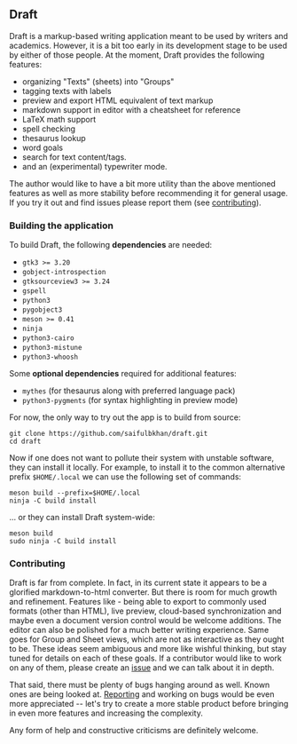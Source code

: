 ## Draft

Draft is a markup-based writing application meant to be used by writers and
academics. However, it is a bit too early in its development stage to be used by
either of those people. At the moment, Draft provides the following features:
- organizing "Texts" (sheets) into "Groups"
- tagging texts with labels
- preview and export HTML equivalent of text markup
- markdown support in editor with a cheatsheet for reference
- LaTeX math support
- spell checking
- thesaurus lookup
- word goals
- search for text content/tags.
- and an (experimental) typewriter mode.

The author would like to have a bit more utility than the above mentioned
features as well as more stability before recommending it for general usage.
If you try it out and find issues please report them (see
[contributing](#contributing)).


### Building the application

To build Draft, the following **dependencies** are needed:
- `gtk3 >= 3.20`
- `gobject-introspection`
- `gtksourceview3 >= 3.24`
- `gspell`
- `python3`
- `pygobject3`
- `meson >= 0.41`
- `ninja`
- `python3-cairo`
- `python3-mistune`
- `python3-whoosh`

Some **optional dependencies** required for additional features:
- `mythes` (for thesaurus along with preferred language pack)
- `python3-pygments` (for syntax highlighting in preview mode)

For now, the only way to try out the app is to build from source:
```shell
git clone https://github.com/saifulbkhan/draft.git
cd draft
```

Now if one does not want to pollute their system with unstable software, they
can install it locally. For example, to install it to the common alternative
prefix `$HOME/.local` we can use the following set of commands:
```shell
meson build --prefix=$HOME/.local
ninja -C build install
```

... or they can install Draft system-wide:
```shell
meson build
sudo ninja -C build install
```


### Contributing

Draft is far from complete. In fact, in its current state it appears to be a
glorified markdown-to-html converter. But there is room for much growth and
refinement. Features like - being able to export to commonly used formats (other
than HTML), live preview, cloud-based synchronization and maybe even a document
version control would be welcome additions. The editor can also be polished for
a much better writing experience. Same goes for Group and Sheet views, which are
not as interactive as they ought to be. These ideas seem ambiguous and more like
wishful thinking, but stay tuned for details on each of these goals. If a
contributor would like to work on any of them, please create an
[issue](https://github.com/saifulbkhan/draft/issues) and we can talk about it in
depth.

That said, there must be plenty of bugs hanging around as well. Known ones are
being looked at. [Reporting](https://github.com/saifulbkhan/draft/issues) and
working on bugs would be even more appreciated -- let's try to create a more
stable product before bringing in even more features and increasing the
complexity.

Any form of help and constructive criticisms are definitely welcome.
